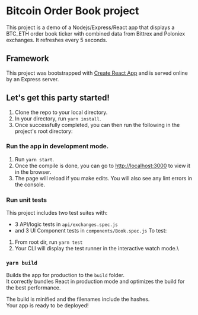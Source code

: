 # Bitcoin Order Book project
This project is a demo of a Nodejs/Express/React app that displays a BTC_ETH order book ticker with combined data from Bittrex and Poloniex exchanges. It refreshes every 5 seconds.

## Framework
This project was bootstrapped with [Create React App](https://github.com/facebook/create-react-app) and is served online by an Express server.

## Let's get this party started!
1. Clone the repo to your local directory.
2. In your directory, run `yarn install`.
3. Once successfully completed, you can then run the following in the project's root directory: 

### Run the app in development mode.
1. Run `yarn start`.
2. Once the compile is done, you can go to [http://localhost:3000](http://localhost:3000) to view it in the browser.
3. The page will reload if you make edits. You will also see any lint errors in the console.

### Run unit tests
This project includes two test suites with:
* 3 API/logic tests in `api/exchanges.spec.js`
* and 3 UI Component tests in `components/Book.spec.js`
To test:
1. From root dir, run `yarn test`
2. Your CLI will display the test runner in the interactive watch mode.\

### `yarn build`
Builds the app for production to the `build` folder.\
It correctly bundles React in production mode and optimizes the build for the best performance.

The build is minified and the filenames include the hashes.\
Your app is ready to be deployed!
